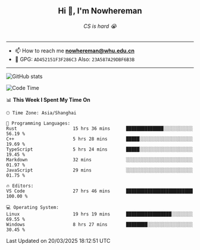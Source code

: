 <h2 align="center">Hi 👋, I'm Nowhereman</h2>
<h6 align="center">CS is hard 😭</h6>

---
- 📫 How to reach me **nowhereman@whu.edu.cn**
- 🔑 GPG: `AD452151F3F286C3`  Also: `23A587A29DBF6B3B`

---
![GitHub stats](https://github-readme-stats.vercel.app/api?username=nowherechan&theme=transparent&rank_icon=github&include_all_commits=true&count_private=true)

<!--START_SECTION:waka-->
![Code Time](http://img.shields.io/badge/Code%20Time-769%20hrs%2046%20mins-blue)

📊 **This Week I Spent My Time On** 

```text
🕑︎ Time Zone: Asia/Shanghai

💬 Programming Languages: 
Rust                     15 hrs 36 mins      ██████████████░░░░░░░░░░░   56.19 % 
C++                      5 hrs 28 mins       █████░░░░░░░░░░░░░░░░░░░░   19.69 % 
TypeScript               5 hrs 24 mins       █████░░░░░░░░░░░░░░░░░░░░   19.45 % 
Markdown                 32 mins             ░░░░░░░░░░░░░░░░░░░░░░░░░   01.97 % 
JavaScript               29 mins             ░░░░░░░░░░░░░░░░░░░░░░░░░   01.75 % 

🔥 Editors: 
VS Code                  27 hrs 46 mins      █████████████████████████   100.00 % 

💻 Operating System: 
Linux                    19 hrs 19 mins      █████████████████░░░░░░░░   69.55 % 
Windows                  8 hrs 27 mins       ████████░░░░░░░░░░░░░░░░░   30.45 % 
```


 Last Updated on 20/03/2025 18:12:51 UTC
<!--END_SECTION:waka-->
